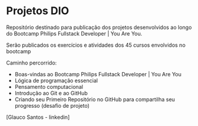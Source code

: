 # Projetos DIO

Repositório destinado para publicação dos projetos desenvolvidos ao longo do Bootcamp Philips Fullstack Developer | You Are You.

Serão publicados os exercícios e atividades dos 45 cursos envolvidos no bootcamp

Caminho percorrido:
 - Boas-vindas ao Bootcamp Philips Fullstack Developer | You Are You
 - Lógica de programação essencial
 - Pensamento computacional
 - Introdução ao Git e ao GitHub
 - Criando seu Primeiro Repositório no GitHub para compartilha seu progresso (desafio de projeto)





[Glauco Santos - linkedin]